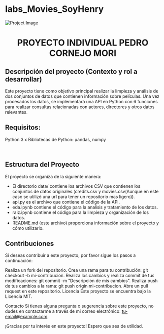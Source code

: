 # labs_Movies_SoyHenry

![Project Image]("https://fotografias.larazon.es/clipping/cmsimages01/2022/09/15/10F6EC7E-8DEE-449A-848E-3ED3AFD9DD85/97.jpg?crop=600,338,x0,y31&width=1600&height=900&optimize=low&format=webply") 



# <h1 align=center> **PROYECTO INDIVIDUAL PEDRO CORNEJO MORI** </h1>

## **Descripción del proyecto (Contexto y rol a desarrollar)**

Este proyecto tiene como objetivo principal realizar la limpieza y análisis de dos conjuntos de datos que contienen información sobre películas. Una vez procesados los datos, se implementará una API en Python con 6 funciones para realizar consultas relacionadas con actores, directores y otros datos relevantes.

## **Requisitos:**

Python 3.x
Bibliotecas de Python: pandas, numpy

<br/>

## **Estructura del Proyecto**
El proyecto se organiza de la siguiente manera:

+ El directorio data/ contiene los archivos CSV que contienen los conjuntos de datos originales (credits.csv y movies.csv(Aunque en este caso se utilizó una url para tener un repositorio mas ligero)).
+ api.py es el archivo que contiene el código de la API.
+ eda.ipynb contiene el código para la analisis y tratamiento de los datos.
+ raiz.ipynb contiene el código para la limpieza y organización de los datos.
+ README.md (este archivo) proporciona información sobre el proyecto y cómo utilizarlo.

## **Contribuciones**
Si deseas contribuir a este proyecto, por favor sigue los pasos a continuación:

Realiza un fork del repositorio.
Crea una rama para tu contribución: git checkout -b mi-contribucion.
Realiza los cambios y realiza commit de tus modificaciones: git commit -m "Descripción de mis cambios".
Realiza push de tus cambios a la rama: git push origin mi-contribucion.
Abre un pull request en este repositorio.
Licencia
Este proyecto se encuentra bajo la Licencia MIT.

Contacto
Si tienes alguna pregunta o sugerencia sobre este proyecto, no dudes en contactarme a través de mi correo electrónico: tu-email@example.com.

¡Gracias por tu interés en este proyecto! Espero que sea de utilidad.

